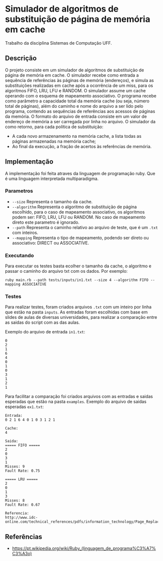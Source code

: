 # Simulador de algoritmos de substituição de página de memória em cache

Trabalho da disciplina Sistemas de Computação UFF.

## Descrição

O projeto consiste em um simulador de algoritmos de substituição de página de memória em cache. 
O simulador recebe como entrada a sequência de referências às páginas de memória (endereços), e
simula as substituições realizadas em cache após a ocorrência de um miss, para os algoritmos
FIFO, LRU, LFU e RANDOM. O simulador assume um cache operando com o esquema de
mapeamento associativo. O programa recebe como parâmetro a capacidade total da memória
cache (ou seja, número total de páginas), além do caminho e nome do arquivo a ser lido pelo
programa, contendo as sequências de referências aos acessos de páginas da memória. O formato do
arquivo de entrada consiste em um valor de endereço de memória a ser carregada por linha no
arquivo. O simulador da como retorno, para cada política de substituição:
* A cada novo armazenamento na memória cache, a lista todas as páginas armazenadas na
memória cache;
* Ao final da execução, a fração de acertos às referências de memória.


## Implementação

A implementação foi feita atraves da linguagem de programação ruby. Que é uma linguagem interpretada multiparadigma.

### Parametros

* `--size` Representa o tamanho da cache.
* `--algorithm` Representa o algoritmo de substituição de página escolhido, para o caso de mapeamento associativo, os algoritmos podem ser: FIFO, LRU, LFU ou RANDOM. No caso de mapeamento direto este parametro é ignorado.
* `--path` Representa o caminho relativo ao arquivo de teste, que é um `.txt` com inteiros.
* `--mapping` Representa o tipo de mapeamento, podendo ser direto ou associativo: DIRECT ou ASSOCIATIVE.

### Executando 

Para executar os testes basta ecolher o tamanho da cache, o algoritmo e passar o caminho do arquivo txt com os dados. Por exemplo:

`ruby main.rb --path tests/inputs/in1.txt --size 4 --algorithm FIFO --mapping ASSOCIATIVE`

### Testes

Para realizar testes, foram criados arquivos `.txt` com um inteiro por linha que estão na pasta `inputs`. As entradas foram escolhidas com base em slides de aulas de diversas universidades, para realizar a comparação entre as saidas do script com as das aulas. 

Exemplo do arquivo de entrada `in1.txt`:

```
0 
2 
1 
6 
4 
0 
1 
0 
3
1 
2 
1
```

Para facilitar a comparação foi  criados arquivos com as entradas e saidas esperadas que estão na pasta `examples`.
Exemplo do arquivo de saidas esperadas `ex1.txt`:

```
Entrada:
0 2 1 6 4 0 1 0 3 1 2 1

Cache:
4

Saida:
===== FIFO =====
2
0
3
1
Misses: 9
Fault Rate: 0.75

===== LRU =====
2
0
1
3
Misses: 8
Fault Rate: 0.67

Referencia: 
http://www.idc-online.com/technical_references/pdfs/information_technology/Page_Replacement_Algorithms.pdf
```

## Referências
* https://pt.wikipedia.org/wiki/Ruby_(linguagem_de_programa%C3%A7%C3%A3o)
